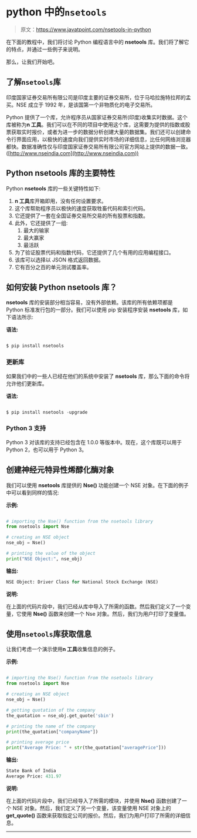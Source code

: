 # python 中的`nsetools`

> 原文：<https://www.javatpoint.com/nsetools-in-python>

在下面的教程中，我们将讨论 Python 编程语言中的 **nsetools** 库。我们将了解它的特点，并通过一些例子来说明。

那么，让我们开始吧。

## 了解`nsetools`库

印度国家证券交易所有限公司是印度主要的证券交易所，位于马哈拉施特拉邦的孟买。NSE 成立于 1992 年，是该国第一个非物质化的电子交易所。

Python 提供了一个库，允许程序员从国家证券交易所(印度)收集实时数据。这个库被称为**n 工具**。我们可以在不同的项目中使用这个库，这需要为提供的指数或股票获取实时报价，或者为进一步的数据分析创建大量的数据集。我们还可以创建命令行界面应用，以极快的速度向我们提供实时市场的详细信息，比任何网络浏览器都快。数据准确性仅与印度国家证券交易所有限公司官方网站上提供的数据一致。([http://www.nseindia.com](http://www.nseindia.com))

## Python nsetools 库的主要特性

Python **nsetools** 库的一些关键特性如下:

1.  **n 工具**库开箱即用，没有任何设置要求。
2.  这个库帮助程序员以极快的速度获取牲畜代码和索引代码。
3.  它还提供了一套在全国证券交易所交易的所有股票和指数。
4.  此外，它还提供了一组:
    1.  最大的输家
    2.  最大赢家
    3.  最活跃
5.  为了验证股票代码和指数代码，它还提供了几个有用的应用编程接口。
6.  该库可以选择以 JSON 格式返回数据。
7.  它有百分之百的单元测试覆盖率。

## 如何安装 Python nsetools 库？

**nsetools** 库的安装部分相当容易，没有外部依赖。该库的所有依赖项都是 Python 标准发行包的一部分。我们可以使用 pip 安装程序安装 **nsetools** 库，如下语法所示:

**语法:**

```py

$ pip install nsetools

```

### 更新库

如果我们中的一些人已经在他们的系统中安装了 **nsetools** 库，那么下面的命令将允许他们更新库。

**语法:**

```py

$ pip install nsetools -upgrade

```

### Python 3 支持

Python 3 对该库的支持已经包含在 1.0.0 等版本中。现在，这个库既可以用于 Python 2，也可以用于 Python 3。

## 创建神经元特异性烯醇化酶对象

我们可以使用 **nsetools** 库提供的 **Nse()** 功能创建一个 NSE 对象。在下面的例子中可以看到同样的情况:

**示例:**

```py

# importing the Nse() function from the nsetools library
from nsetools import Nse

# creating an NSE object
nse_obj = Nse()

# printing the value of the object
print("NSE Object:", nse_obj)

```

**输出:**

```py
NSE Object: Driver Class for National Stock Exchange (NSE)

```

**说明:**

在上面的代码片段中，我们已经从库中导入了所需的函数。然后我们定义了一个变量，它使用 **Nse()** 函数来创建一个 Nse 对象。然后，我们为用户打印了变量值。

## 使用`nsetools`库获取信息

让我们考虑一个演示使用**n 工具**收集信息的例子。

**示例:**

```py

# importing the Nse() function from the nsetools library
from nsetools import Nse

# creating an NSE object
nse_obj = Nse()

# getting quotation of the company
the_quotation = nse_obj.get_quote('sbin')

# printing the name of the company
print(the_quotation["companyName"])

# printing average price
print("Average Price: " + str(the_quotation["averagePrice"]))

```

**输出:**

```py
State Bank of India
Average Price: 431.97

```

**说明:**

在上面的代码片段中，我们已经导入了所需的模块，并使用 **Nse()** 函数创建了一个 NSE 对象。然后，我们定义了另一个变量，该变量使用 NSE 对象上的 **get_quote()** 函数来获取指定公司的报价。然后，我们为用户打印了所需的详细信息。

* * *